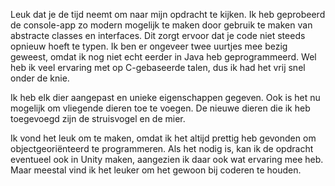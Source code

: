 Leuk dat je de tijd neemt om naar mijn opdracht te kijken.
Ik heb geprobeerd de console-app zo modern mogelijk te maken door gebruik te maken van abstracte classes en interfaces. Dit zorgt ervoor dat je code niet steeds opnieuw hoeft te typen.
Ik ben er ongeveer twee uurtjes mee bezig geweest, omdat ik nog niet echt eerder in Java heb geprogrammeerd. Wel heb ik veel ervaring met op C-gebaseerde talen, dus ik had het vrij snel onder de knie.

Ik heb elk dier aangepast en unieke eigenschappen gegeven. Ook is het nu mogelijk om vliegende dieren toe te voegen.
De nieuwe dieren die ik heb toegevoegd zijn de struisvogel en de mier.

Ik vond het leuk om te maken, omdat ik het altijd prettig heb gevonden om objectgeoriënteerd te programmeren.
Als het nodig is, kan ik de opdracht eventueel ook in Unity maken, aangezien ik daar ook wat ervaring mee heb.
Maar meestal vind ik het leuker om het gewoon bij coderen te houden.
